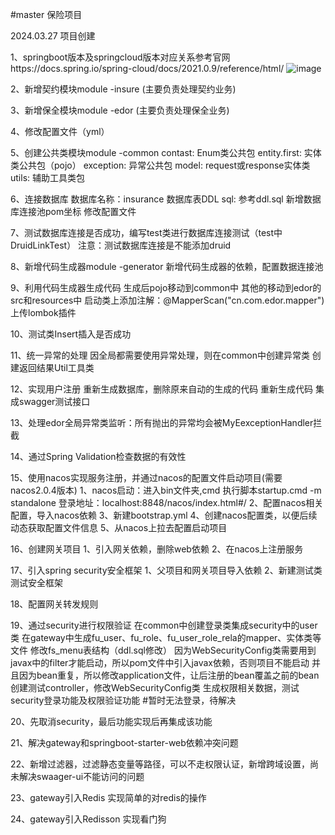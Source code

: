 #master 
保险项目

2024.03.27 项目创建

1、springboot版本及springcloud版本对应关系参考官网https://docs.spring.io/spring-cloud/docs/2021.0.9/reference/html/
![image](https://github.com/fu-yuqi/insurance/assets/73983307/c209eb7f-3c64-4f54-ab05-91d455d7e40a)

2、新增契约模块module -insure (主要负责处理契约业务)

3、新增保全模块module -edor (主要负责处理保全业务)

4、修改配置文件（yml）

5、创建公共类模块module -common
    contast: Enum类公共包
    entity.first: 实体类公共包（pojo）
    exception: 异常公共包
    model: request或response实体类
    utils: 辅助工具类包
    
6、连接数据库
    数据库名称：insurance
    数据库表DDL sql: 参考ddl.sql
    新增数据库连接池pom坐标
    修改配置文件
    
7、测试数据库连接是否成功，编写test类进行数据库连接测试（test中DruidLinkTest）
注意：测试数据库连接是不能添加druid

8、新增代码生成器module -generator
    新增代码生成器的依赖，配置数据连接池

9、利用代码生成器生成代码
    生成后pojo移动到common中
    其他的移动到edor的src和resources中
    启动类上添加注解：@MapperScan("cn.com.edor.mapper")
    上传lombok插件

10、测试类Insert插入是否成功

11、统一异常的处理
    因全局都需要使用异常处理，则在common中创建异常类
    创建返回结果Util工具类

12、实现用户注册
    重新生成数据库，删除原来自动的生成的代码
    重新生成代码
    集成swagger测试接口

13、处理edor全局异常类监听：所有抛出的异常均会被MyEexceptionHandler拦截

14、通过Spring Validation检查数据的有效性
    
15、使用nacos实现服务注册，并通过nacos的配置文件启动项目(需要nacos2.0.4版本)
    1、nacos启动：进入bin文件夹,cmd 执行脚本startup.cmd -m standalone    登录地址：localhost:8848/nacos/index.html#/
    2、配置nacos相关配置，导入nacos依赖
    3、新建bootstrap.yml
    4、创建nacos配置类，以便后续动态获取配置文件信息
    5、从nacos上拉去配置启动项目

16、创建网关项目
    1、引入网关依赖，删除web依赖
    2、在nacos上注册服务

17、引入spring security安全框架
    1、父项目和网关项目导入依赖
    2、新建测试类测试安全框架

18、配置网关转发规则

19、通过security进行权限验证
    在common中创建登录类集成security中的user类
    在gateway中生成fu_user、fu_role、fu_user_role_rela的mapper、实体类等文件
    修改fs_menu表结构（ddl.sql修改）
    因为WebSecurityConfig类需要用到javax中的filter才能启动，所以pom文件中引入javax依赖，否则项目不能启动
    并且因为bean重复，所以修改application文件，让后注册的bean覆盖之前的bean
    创建测试controller，修改WebSecurityConfig类
    生成权限相关数据，测试security登录功能及权限验证功能
    #暂时无法登录，待解决

20、先取消security，最后功能实现后再集成该功能

21、解决gateway和springboot-starter-web依赖冲突问题

22、新增过滤器，过滤静态变量等路径，可以不走权限认证，新增跨域设置，尚未解决swaager-ui不能访问的问题

23、gateway引入Redis 实现简单的对redis的操作

24、gateway引入Redisson 实现看门狗